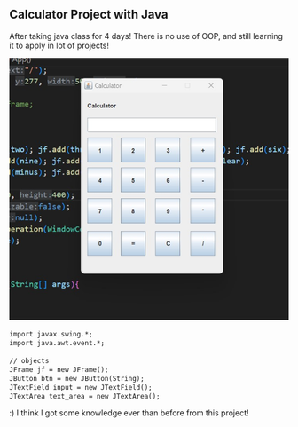 ## Calculator Project with Java

After taking java class for 4 days! There is no use of OOP, and still learning it to apply in lot of projects!

![snapshot](Calculator.jpg)

```
import javax.swing.*;
import java.awt.event.*;

// objects
JFrame jf = new JFrame();
JButton btn = new JButton(String);
JTextField input = new JTextField();
JTextArea text_area = new JTextArea();
```
:) I think I got some knowledge ever than before from this project!